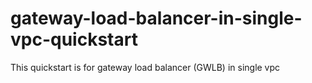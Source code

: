 # gateway-load-balancer-in-single-vpc-quickstart
This quickstart is for gateway load balancer (GWLB) in single vpc
